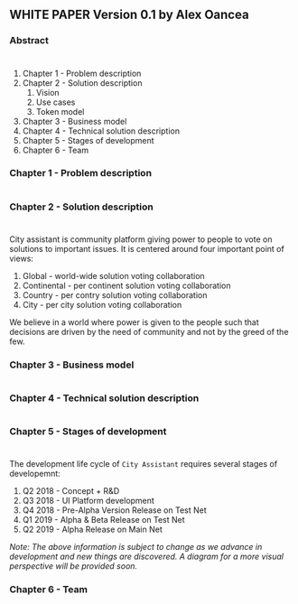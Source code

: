 ## WHITE PAPER Version 0.1 by Alex Oancea

### Abstract
#

1. Chapter 1 - Problem description
2. Chapter 2 - Solution description
    1. Vision
    2. Use cases
    3. Token model
3. Chapter 3 - Business model
4. Chapter 4 - Technical solution description
5. Chapter 5 - Stages of development
6. Chapter 6 - Team


### Chapter 1 - Problem description
#



### Chapter 2 - Solution description
#

City assistant is community platform giving power to people to vote on solutions to important issues. It is centered around four important point of views: 

1. Global - world-wide solution voting collaboration
2. Continental - per continent solution voting collaboration
3. Country - per contry solution voting collaboration
4. City - per city solution voting collaboration

We believe in a world where power is given to the people such that decisions are driven by the need of community and not by the greed of the few.


### Chapter 3 - Business model
#



### Chapter 4 - Technical solution description
#

### Chapter 5 - Stages of development
#

The development life cycle of `City Assistant` requires several stages of developemnt: 
1. Q2 2018 - Concept + R&D
2. Q3 2018 - UI Platform development
3. Q4 2018 - Pre-Alpha Version Release on Test Net
4. Q1 2019 - Alpha & Beta Release on Test Net
5. Q2 2019 - Alpha Release on Main Net

_Note: The above information is subject to change as we advance in development and new things are discovered. A diagram for a more visual perspective will be provided soon._

### Chapter 6 - Team
#